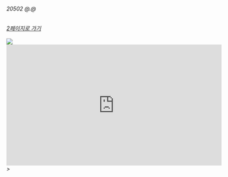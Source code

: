 <html lang="en" dir="ltr">
  <head>
    <meta charset="utf-8">
    <title>내 첫 홈페이지</title>
  </head>

  <body>
    <h6>20502 @.@<h6>
      <a href="https://verthele.github.io/0828a/index1.html">2페이지로 가기</a><br><br>
      <img src="https://lh3.googleusercontent.com/proxy/9KEssOGrACR52xPQY6XzrOAwXJgi89FkhfGNAhRl-HUKJjyEjHEMVBL_mcuI51o5vzkcd0adwlAAQbh2iZIoF2DKHPG3rCrfW0x7B3roN6WY3An4YOfsz3BPRQ8135Q">
      <br>
      <iframe width="560" height="315" src="https://www.youtube.com/embed/nmb_831Io7w" frameborder="0" allow="accelerometer; autoplay; encrypted-media; gyroscope; picture-in-picture" allowfullscreen></iframe>>
  </body>
</html>
